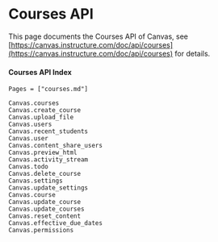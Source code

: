 # Courses API

This page documents the Courses API of Canvas, see
[https://canvas.instructure.com/doc/api/courses](https://canvas.instructure.com/doc/api/courses)
for details.

#### Courses API Index
```@index
Pages = ["courses.md"]
```

```@docs
Canvas.courses
Canvas.create_course
Canvas.upload_file
Canvas.users
Canvas.recent_students
Canvas.user
Canvas.content_share_users
Canvas.preview_html
Canvas.activity_stream
Canvas.todo
Canvas.delete_course
Canvas.settings
Canvas.update_settings
Canvas.course
Canvas.update_course
Canvas.update_courses
Canvas.reset_content
Canvas.effective_due_dates
Canvas.permissions
```
